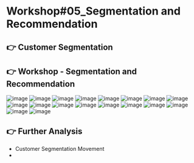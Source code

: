 # Workshop#05_Segmentation and Recommendation

## 	:point_right: Customer Segmentation


## 	:point_right: Workshop - Segmentation and Recommendation
![image](https://github.com/Learntogether/MADT8101_Seminar-in-Advanced-Analytics/assets/136689632/d045bd62-309f-450b-b91b-8038a9bc677d)
![image](https://github.com/Learntogether/MADT8101_Seminar-in-Advanced-Analytics/assets/136689632/cac4b55b-75f0-480c-bbc8-0851b95b3fb6)
![image](https://github.com/Learntogether/MADT8101_Seminar-in-Advanced-Analytics/assets/136689632/620901b1-e8d0-4ff2-8d79-a29379385e66)
![image](https://github.com/Learntogether/MADT8101_Seminar-in-Advanced-Analytics/assets/136689632/9b87c2ad-8173-438f-81ea-8af5e126fb88)
![image](https://github.com/Learntogether/MADT8101_Seminar-in-Advanced-Analytics/assets/136689632/b11bfa3d-ffbd-47d3-8731-a75516ca85af)
![image](https://github.com/Learntogether/MADT8101_Seminar-in-Advanced-Analytics/assets/136689632/68bf89a5-ff2f-481b-a2a1-d28a2bf48750)
![image](https://github.com/Learntogether/MADT8101_Seminar-in-Advanced-Analytics/assets/136689632/98f99177-b5f7-4a6e-992b-f1473bebc456)
![image](https://github.com/Learntogether/MADT8101_Seminar-in-Advanced-Analytics/assets/136689632/2421645f-2b51-48a4-94c9-32398da047fc)
![image](https://github.com/Learntogether/MADT8101_Seminar-in-Advanced-Analytics/assets/136689632/1b043da8-e841-4038-9d79-0197ccb6f108)
![image](https://github.com/Learntogether/MADT8101_Seminar-in-Advanced-Analytics/assets/136689632/22b0d100-0a58-4fab-a61b-baa74b9c39d4)
![image](https://github.com/Learntogether/MADT8101_Seminar-in-Advanced-Analytics/assets/136689632/7e7deddb-adfd-4552-aeaa-386cb5c10fde)
![image](https://github.com/Learntogether/MADT8101_Seminar-in-Advanced-Analytics/assets/136689632/1f4fd621-e7cd-457b-a1d5-2ca61f76f717)
![image](https://github.com/Learntogether/MADT8101_Seminar-in-Advanced-Analytics/assets/136689632/1dec1e5c-e678-48c8-861a-8916b255e971)
![image](https://github.com/Learntogether/MADT8101_Seminar-in-Advanced-Analytics/assets/136689632/7cb2ef88-1924-489a-9333-14f5037e74bc)
![image](https://github.com/Learntogether/MADT8101_Seminar-in-Advanced-Analytics/assets/136689632/216a55e2-dcc8-4a5f-8022-896914a04742)
![image](https://github.com/Learntogether/MADT8101_Seminar-in-Advanced-Analytics/assets/136689632/90ea1a4e-3523-4d9a-932d-170c79b79f1e)
![image](https://github.com/Learntogether/MADT8101_Seminar-in-Advanced-Analytics/assets/136689632/0ecbc949-3420-4c40-bbc3-5e7c4c76feb5)
![image](https://github.com/Learntogether/MADT8101_Seminar-in-Advanced-Analytics/assets/136689632/358c4e2d-7919-4d5f-b465-4ec90c57adc6)






## 	:point_right: Further Analysis
* Customer Segmentation Movement
* 

